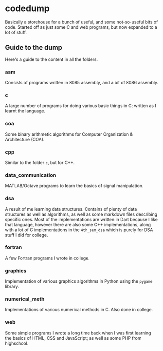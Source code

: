 # codedump

Basically a storehouse for a bunch of useful, and some not-so-useful bits of
code. Started off as just some C and web programs, but now expanded to a lot of
stuff.

## Guide to the dump

Here's a guide to the content in all the folders.

### asm

Consists of programs written in 8085 assembly, and a bit of 8086 assembly.

### c

A large number of programs for doing various basic things in C; written as I 
learnt the language.

### coa

Some binary arithmetic algorithms for Computer Organization & Architecture (COA).

### cpp

Similar to the folder `c`, but for C++.

### data_communication

MATLAB/Octave programs to learn the basics of signal manipulation.

### dsa

A result of me learning data structures. Contains of plenty of data structures
as well as algorithms, as well as some markdown files describing specific ones.
Most of the implementations are written in Dart because I like that language,
however there are also some C++ implementations, along with a lot of C 
implementations in the `4th_sem_dsa` which is purely for DSA stuff I did for 
college.

### fortran

A few Fortran programs I wrote in college.

### graphics

Implementation of various graphics algorithms in Python using the `pygame`
library.

### numerical_meth

Implementations of various numerical methods in C. Also done in college.

### web

Some simple programs I wrote a long time back when I was first learning the
basics of HTML, CSS and JavaScript; as well as some PHP from highschool.
